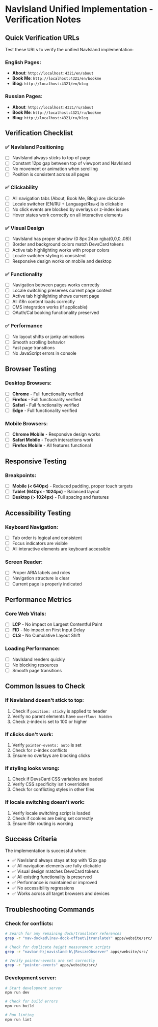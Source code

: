 # NavIsland Unified Implementation - Verification Notes

## Quick Verification URLs

Test these URLs to verify the unified NavIsland implementation:

### English Pages:
- **About**: `http://localhost:4321/en/about`
- **Book Me**: `http://localhost:4321/en/bookme`  
- **Blog**: `http://localhost:4321/en/blog`

### Russian Pages:
- **About**: `http://localhost:4321/ru/about`
- **Book Me**: `http://localhost:4321/ru/bookme`
- **Blog**: `http://localhost:4321/ru/blog`

## Verification Checklist

### ✅ NavIsland Positioning
- [ ] NavIsland always sticks to top of page
- [ ] Constant 12px gap between top of viewport and NavIsland
- [ ] No movement or animation when scrolling
- [ ] Position is consistent across all pages

### ✅ Clickability
- [ ] All navigation tabs (About, Book Me, Blog) are clickable
- [ ] Locale switcher (EN/RU + Language/Язык) is clickable
- [ ] No click events are blocked by overlays or z-index issues
- [ ] Hover states work correctly on all interactive elements

### ✅ Visual Design
- [ ] NavIsland has proper shadow (0 8px 24px rgba(0,0,0,.08))
- [ ] Border and background colors match DevsCard tokens
- [ ] Active tab highlighting works with proper colors
- [ ] Locale switcher styling is consistent
- [ ] Responsive design works on mobile and desktop

### ✅ Functionality
- [ ] Navigation between pages works correctly
- [ ] Locale switching preserves current page context
- [ ] Active tab highlighting shows current page
- [ ] All i18n content loads correctly
- [ ] CMS integration works (if applicable)
- [ ] OAuth/Cal booking functionality preserved

### ✅ Performance
- [ ] No layout shifts or janky animations
- [ ] Smooth scrolling behavior
- [ ] Fast page transitions
- [ ] No JavaScript errors in console

## Browser Testing

### Desktop Browsers:
- [ ] **Chrome** - Full functionality verified
- [ ] **Firefox** - Full functionality verified
- [ ] **Safari** - Full functionality verified
- [ ] **Edge** - Full functionality verified

### Mobile Browsers:
- [ ] **Chrome Mobile** - Responsive design works
- [ ] **Safari Mobile** - Touch interactions work
- [ ] **Firefox Mobile** - All features functional

## Responsive Testing

### Breakpoints:
- [ ] **Mobile (< 640px)** - Reduced padding, proper touch targets
- [ ] **Tablet (640px - 1024px)** - Balanced layout
- [ ] **Desktop (> 1024px)** - Full spacing and features

## Accessibility Testing

### Keyboard Navigation:
- [ ] Tab order is logical and consistent
- [ ] Focus indicators are visible
- [ ] All interactive elements are keyboard accessible

### Screen Reader:
- [ ] Proper ARIA labels and roles
- [ ] Navigation structure is clear
- [ ] Current page is properly indicated

## Performance Metrics

### Core Web Vitals:
- [ ] **LCP** - No impact on Largest Contentful Paint
- [ ] **FID** - No impact on First Input Delay  
- [ ] **CLS** - No Cumulative Layout Shift

### Loading Performance:
- [ ] NavIsland renders quickly
- [ ] No blocking resources
- [ ] Smooth page transitions

## Common Issues to Check

### If NavIsland doesn't stick to top:
1. Check if `position: sticky` is applied to header
2. Verify no parent elements have `overflow: hidden`
3. Check z-index is set to 100 or higher

### If clicks don't work:
1. Verify `pointer-events: auto` is set
2. Check for z-index conflicts
3. Ensure no overlays are blocking clicks

### If styling looks wrong:
1. Check if DevsCard CSS variables are loaded
2. Verify CSS specificity isn't overridden
3. Check for conflicting styles in other files

### If locale switching doesn't work:
1. Verify locale switching script is loaded
2. Check if cookies are being set correctly
3. Ensure i18n routing is working

## Success Criteria

The implementation is successful when:
- ✅ NavIsland always stays at top with 12px gap
- ✅ All navigation elements are fully clickable
- ✅ Visual design matches DevsCard tokens
- ✅ All existing functionality is preserved
- ✅ Performance is maintained or improved
- ✅ No accessibility regressions
- ✅ Works across all target browsers and devices

## Troubleshooting Commands

### Check for conflicts:
```bash
# Search for any remaining dock/translateY references
grep -r "nav-docked\|nav-dock-offset\|translateY" apps/website/src/

# Check for duplicate height measurement scripts
grep -r "navbar-h\|navisland-h\|ResizeObserver" apps/website/src/

# Verify pointer-events are set correctly
grep -r "pointer-events" apps/website/src/
```

### Development server:
```bash
# Start development server
npm run dev

# Check for build errors
npm run build

# Run linting
npm run lint
```
